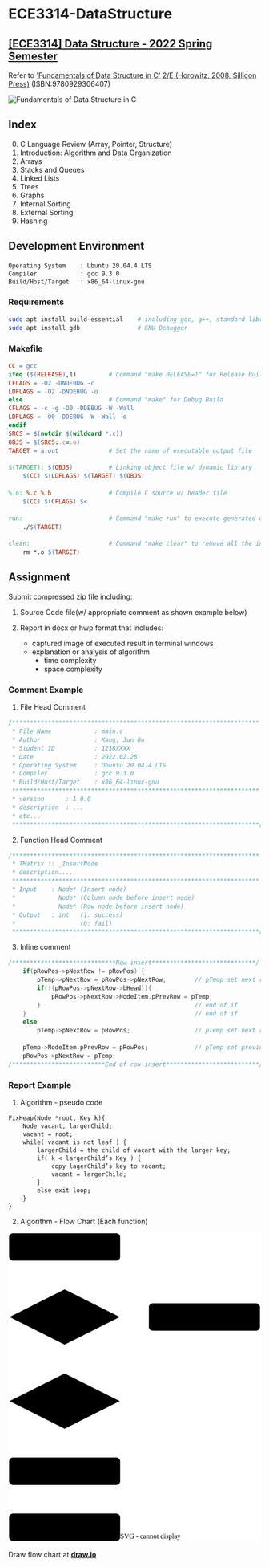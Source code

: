 # ECE3314-DataStructure
## [[ECE3314] Data Structure - 2022 Spring Semester](http://abeek.inha.ac.kr/ReportCurrinfo.aspx?yearterm=20221&haksu_no=ECE3314&bunban=001)

Refer to ['Fundamentals of Data Structure in C' 2/E (Horowitz, 2008, Sillicon Press)](https://www.kyobobook.co.kr/product/detailViewEng.laf?ejkGb=ENG&barcode=9780929306407) (ISBN:9780929306407)

![Fundamentals of Data Structure in C](https://image.kyobobook.co.kr/images/book/xlarge/407/x9780929306407.jpg)

## Index

0. C Language Review (Array, Pointer, Structure)
1. Introduction: Algorithm and Data Organization
2. Arrays
3. Stacks and Queues
4. Linked Lists
5. Trees
6. Graphs
7. Internal Sorting
8. External Sorting
9. Hashing

## Development Environment
```
Operating System    : Ubuntu 20.04.4 LTS
Compiler            : gcc 9.3.0
Build/Host/Target   : x86_64-linux-gnu
```

### Requirements
```sh
sudo apt install build-essential    # including gcc, g++, standard libraries and make
sudo apt install gdb                # GNU Debugger
```

### Makefile
```makefile
CC = gcc
ifeq ($(RELEASE),1)         # Command "make RELEASE=1" for Release Build
CFLAGS = -O2 -DNDEBUG -c
LDFLAGS = -O2 -DNDEBUG -o
else                        # Command "make" for Debug Build
CFLAGS = -c -g -O0 -DDEBUG -W -Wall
LDFLAGS = -O0 -DDEBUG -W -Wall -o
endif
SRCS = $(notdir $(wildcard *.c))
OBJS = $(SRCS:.c=.o)
TARGET = a.out              # Set the name of executable output file
 
$(TARGET): $(OBJS)          # Linking object file w/ dynamic library
	$(CC) $(LDFLAGS) $(TARGET) $(OBJS)

%.o: %.c %.h                # Compile C source w/ header file
	$(CC) $(CFLAGS) $<

run:                        # Command "make run" to execute generated output.
	./$(TARGET)

clean:                      # Command "make clear" to remove all the intermediate and output file.
	rm *.o $(TARGET)
```

## Assignment

Submit compressed zip file including:

1. Source Code file(w/ appropriate comment as shown example below)

2. Report in docx or hwp format that includes:
    - captured image of executed result in terminal windows
    - explanation or analysis of algorithm
        - time complexity
        - space complexity

### Comment Example

1. File Head Comment
```c
/*********************************************************************
 * File Name            : main.c
 * Author               : Kang, Jun Gu
 * Student ID           : 1218XXXX
 * Date                 : 2022.02.28
 * Operating System     : Ubuntu 20.04.4 LTS
 * Compiler             : gcc 9.3.0
 * Build/Host/Target    : x86_64-linux-gnu
 *********************************************************************
 * version      : 1.0.0
 * description  : ...
 * etc...
 *********************************************************************/
```

2. Function Head Comment
```c
/*********************************************************************
 * TMatrix :: _InsertNode
 * description....
 *********************************************************************
 * Input    : Node* (Insert node)
 *            Node* (Column node before insert node)
 *            Node* (Row node before insert node)
 * Output   : int   (1: success)
 *                  (0: fail) 
 *********************************************************************/
```

3. Inline comment
```c
/*****************************Row insert*****************************/
    if(pRowPos->pNextRow != pRowPos) {
        pTemp->pNextRow = pRowPos->pNextRow;        // pTemp set next row
        if(!(pRowPos->pNextRow->bHead)){
            pRowPos->pNextRow->NodeItem.pPrevRow = pTemp;
        }                                           // end of if
    }                                               // end of if
    else
        pTemp->pNextRow = pRowPos;                  // pTemp set next row
    
    pTemp->NodeItem.pPrevRow = pRowPos;             // pTemp set previous row
    pRowPos->pNextRow = pTemp;
/**************************End of row insert**************************/
```

### Report Example

1. Algorithm - pseudo code
```
FixHeap(Node *root, Key k){
    Node vacant, largerChild;
    vacant = root;
    while( vacant is not leaf ) {
        largerChild = the child of vacant with the larger key;
        if( k < largerChild’s Key ) {
            copy lagerChild’s key to vacant;
            vacant = largerChild;
        }
        else exit loop;
    }
}
```
2. Algorithm - Flow Chart (Each function)

![sample_flowchart.svg](sample_flowchart.svg)

Draw flow chart at [**draw.io**](https://draw.io)